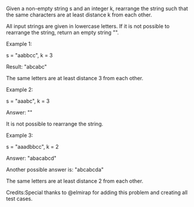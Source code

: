 
Given a non-empty string s and an integer k, rearrange the string such that the same characters are at least distance k from each other.


All input strings are given in lowercase letters. If it is not possible to rearrange the string, return an empty string "".

Example 1:

s = "aabbcc", k = 3

Result: "abcabc"

The same letters are at least distance 3 from each other.



Example 2:

s = "aaabc", k = 3

Answer: ""

It is not possible to rearrange the string.



Example 3:

s = "aaadbbcc", k = 2

Answer: "abacabcd"

Another possible answer is: "abcabcda"

The same letters are at least distance 2 from each other.



Credits:Special thanks to @elmirap for adding this problem and creating all test cases.